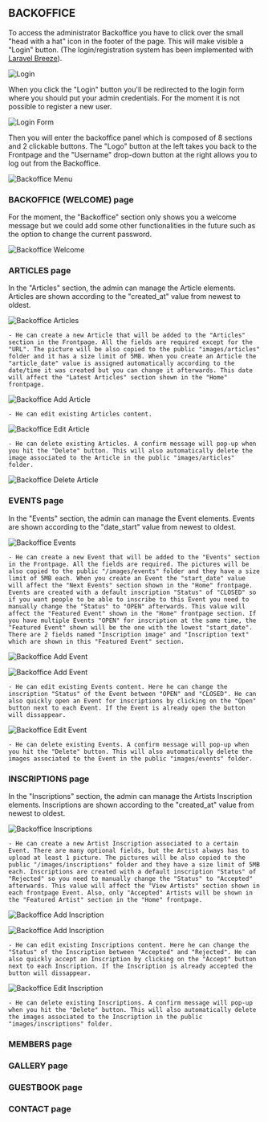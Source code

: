 ## BACKOFFICE

To access the administrator Backoffice you have to click over the small "head with a hat" icon in the footer of the page. This will make visible a "Login" button. (The login/registration system has been implemented with [Laravel Breeze](https://github.com/laravel/breeze)).

![Login](readme/backoffice-login.png)

When you click the "Login" button you'll be redirected to the login form where you should put your admin credentials. For the moment it is not possible to register a new user. 

![Login Form](readme/backoffice-login-form.png)

Then you will enter the backoffice panel which is composed of 8 sections and 2 clickable buttons. The "Logo" button at the left takes you back to the Frontpage and the "Username" drop-down button at the right allows you to log out from the Backoffice.

![Backoffice Menu](readme/backoffice-menu.png)

### BACKOFFICE (WELCOME) page

For the moment, the "Backoffice" section only shows you a welcome message but we could add some other functionalities in the future such as the option to change the current password.

![Backoffice Welcome](readme/backoffice-section.png)

### ARTICLES page

In the "Articles" section, the admin can manage the Article elements. Articles are shown according to the "created_at" value from newest to oldest.

![Backoffice Articles](readme/backoffice-articles-section.png)

    - He can create a new Article that will be added to the "Articles" section in the Frontpage. All the fields are required except for the "URL". The picture will be also copied to the public "images/articles" folder and it has a size limit of 5MB. When you create an Article the "article_date" value is assigned automatically according to the date/time it was created but you can change it afterwards. This date will affect the "Latest Articles" section shown in the "Home" frontpage. 

![Backoffice Add Article](readme/backoffice-articles-add.png)

    - He can edit existing Articles content.

![Backoffice Edit Article](readme/backoffice-articles-edit.png)
    
    - He can delete existing Articles. A confirm message will pop-up when you hit the "Delete" button. This will also automatically delete the image associated to the Article in the public "images/articles" folder.

![Backoffice Delete Article](readme/backoffice-articles-delete.png)

### EVENTS page

In the "Events" section, the admin can manage the Event elements. Events are shown according to the "date_start" value from newest to oldest.

![Backoffice Events](readme/backoffice-events-section.png)

    - He can create a new Event that will be added to the "Events" section in the Frontpage. All the fields are required. The pictures will be also copied to the public "/images/events" folder and they have a size limit of 5MB each. When you create an Event the "start_date" value will affect the "Next Events" section shown in the "Home" frontpage. Events are created with a default inscription "Status" of "CLOSED" so if you want people to be able to inscribe to this Event you need to manually change the "Status" to "OPEN" afterwards. This value will affect the "Featured Event" shown in the "Home" frontpage section. If you have multiple Events "OPEN" for inscription at the same time, the "Featured Event" shown will be the one with the lowest "start_date". There are 2 fields named "Inscription image" and "Inscription text" which are shown in this "Featured Event" section. 

![Backoffice Add Event](readme/backoffice-events-add-01.png)

![Backoffice Add Event](readme/backoffice-events-add-02.png)

    - He can edit existing Events content. Here he can change the inscription "Status" of the Event between "OPEN" and "CLOSED". He can also quickly open an Event for inscriptions by clicking on the "Open" button next to each Event. If the Event is already open the button will dissappear.

![Backoffice Edit Event](readme/backoffice-events-edit.png)

    - He can delete existing Events. A confirm message will pop-up when you hit the "Delete" button. This will also automatically delete the images associated to the Event in the public "images/events" folder.

### INSCRIPTIONS page

In the "Inscriptions" section, the admin can manage the Artists Inscription elements. Inscriptions are shown according to the "created_at" value from newest to oldest.

![Backoffice Inscriptions](readme/backoffice-inscriptions-section.png)

    - He can create a new Artist Inscription associated to a certain Event. There are many optional fields, but the Artist always has to upload at least 1 picture. The pictures will be also copied to the public "/images/inscriptions" folder and they have a size limit of 5MB each. Inscriptions are created with a default inscription "Status" of "Rejected" so you need to manually change the "Status" to "Accepted" afterwards. This value will affect the "View Artists" section shown in each frontpage Event. Also, only "Accepted" Artists will be shown in the "Featured Artist" section in the "Home" frontpage. 

![Backoffice Add Inscription](readme/backoffice-inscriptions-add-01.png)

![Backoffice Add Inscription](readme/backoffice-inscriptions-add-02.png)

    - He can edit existing Inscriptions content. Here he can change the "Status" of the Inscription between "Accepted" and "Rejected". He can also quickly accept an Inscription by clicking on the "Accept" button next to each Inscription. If the Inscription is already accepted the button will dissappear.

![Backoffice Edit Inscription](readme/backoffice-inscriptions-edit.png)

    - He can delete existing Inscriptions. A confirm message will pop-up when you hit the "Delete" button. This will also automatically delete the images associated to the Inscription in the public "images/inscriptions" folder.
### MEMBERS page

### GALLERY page

### GUESTBOOK page

### CONTACT page
